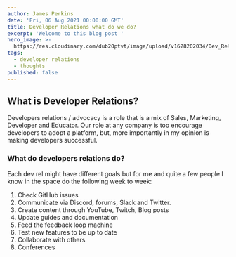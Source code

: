 ```yaml
---
author: James Perkins
date: 'Fri, 06 Aug 2021 00:00:00 GMT'
title: Developer Relations what do we do?
excerpt: 'Welcome to this blog post '
hero_image: >-
  https://res.cloudinary.com/dub20ptvt/image/upload/v1628202034/Dev_Rel_What_do_we_do_zgjkqq.png
tags:
  - developer relations
  - thoughts
published: false
---
```

## What is Developer Relations?

Developers relations / advocacy is a role that is a mix of Sales, Marketing, Developer and Educator. Our role at any company is too encourage developers to adopt a platform, but, more importantly in my opinion is making developers successful. 

### What do developers relations do?

Each dev rel might have different goals but for me and quite a few people I know in the space do the following week to week:

1. Check GitHub issues
2. Communicate via Discord, forums, Slack and Twitter.
3. Create content through YouTube, Twitch, Blog posts
4. Update guides and documentation 
5. Feed the feedback loop machine
6. Test new features to be up to date 
7. Collaborate with others 
8. Conferences 
